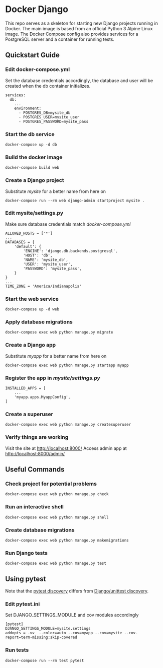 Docker Django
=============

This repo serves as a skeleton for starting new Django projects running in Docker. The main image is based from an official Python 3 Alpine Linux image. The Docker Compose config also provides services for a PostgreSQL server and a container for running tests.

Quickstart Guide
----------------

### Edit docker-compose.yml
Set the database credentials accordingly, the database and user will be created when the db container initializes.
```
services:
  db:
    ...
    environment:
      - POSTGRES_DB=mysite_db
      - POSTGRES_USER=mysite_user
      - POSTGRES_PASSWORD=mysite_pass
```

### Start the db service
```
docker-compose up -d db
```

### Build the docker image
```
docker-compose build web
```

### Create a Django project
Substitute *mysite* for a better name from here on
```
docker-compose run --rm web django-admin startproject mysite .
```

### Edit mysite/settings.py
Make sure database credentials match *docker-compose.yml*
```
ALLOWED_HOSTS = ['*']
...
DATABASES = {
    'default': {
        'ENGINE': 'django.db.backends.postgresql',
        'HOST': 'db',
        'NAME': 'mysite_db',
        'USER': 'mysite_user',
        'PASSWORD': 'mysite_pass',
    }
}
...
TIME_ZONE = 'America/Indianapolis'
```

### Start the web service
```
docker-compose up -d web
```

### Apply database migrations
```
docker-compose exec web python manage.py migrate
```

### Create a Django app
Substitute *myapp* for a better name from here on
```
docker-compose exec web python manage.py startapp myapp
```

### Register the app in *mysite/settings.py*
```
INSTALLED_APPS = [
    ...
    'myapp.apps.MyappConfig',
]

```

### Create a superuser
```
docker-compose exec web python manage.py createsuperuser
```

### Verify things are working
Visit the site at [http://localhost:8000/](http://localhost:8000/)
Access admin app at [http://localhost:8000/admin/](http://localhost:8000/admin/)

Useful Commands
---------------

### Check project for potential problems
```
docker-compose exec web python manage.py check
```

### Run an interactive shell
```
docker-compose exec web python manage.py shell
```

### Create database migrations
```
docker-compose exec web python manage.py makemigrations
```

### Run Django tests
```
docker-compose exec web python manage.py test
```

Using pytest
------------
Note that the [pytest discovery](https://docs.pytest.org/en/latest/goodpractices.html#conventions-for-python-test-discovery) differs from [Django/unittest discovery](https://docs.python.org/3/library/unittest.html#test-discovery).

### Edit pytest.ini
Set DJANGO_SETTINGS_MODULE and cov modules accordingly
```
[pytest]
DJANGO_SETTINGS_MODULE=mysite.settings
addopts = -vv  --color=auto --cov=myapp --cov=mysite --cov-report=term-missing:skip-covered
```

### Run tests
```
docker-compose run --rm test pytest
```
